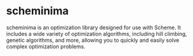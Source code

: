 # scheminima
scheminima is an optimization library designed for use with Scheme. It includes a wide variety of optimization algorithms, including hill climbing, genetic algorithms, and more, allowing you to quickly and easily solve complex optimization problems.

